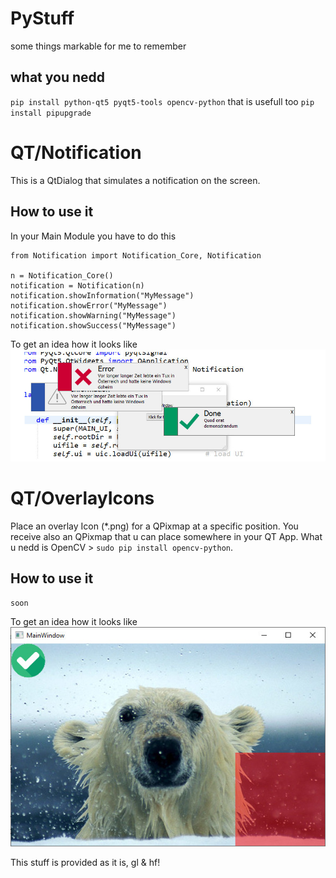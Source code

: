 # PyStuff
some things markable for me to remember

## what you nedd
`pip install python-qt5 pyqt5-tools opencv-python`
that is usefull too
`pip install pipupgrade`

# QT/Notification
This is a QtDialog that simulates a notification on the screen.

## How to use it
In your Main Module you have to do this
```python3
from Notification import Notification_Core, Notification

n = Notification_Core()
notification = Notification(n)
notification.showInformation("MyMessage")
notification.showError("MyMessage")
notification.showWarning("MyMessage")
notification.showSuccess("MyMessage")
```
To get an idea how it looks like
![Screenshot](./img/notifyshot.jpg)

# QT/OverlayIcons
Place an overlay Icon (*.png) for a QPixmap at a specific position.
You receive also an QPixmap that u can place somewhere in your QT App.
What u nedd is OpenCV > `sudo pip install opencv-python`.

## How to use it
```python3
soon
```
To get an idea how it looks like
![Screenshot](./img/overlay.jpg)


This stuff is provided as it is, gl & hf!
